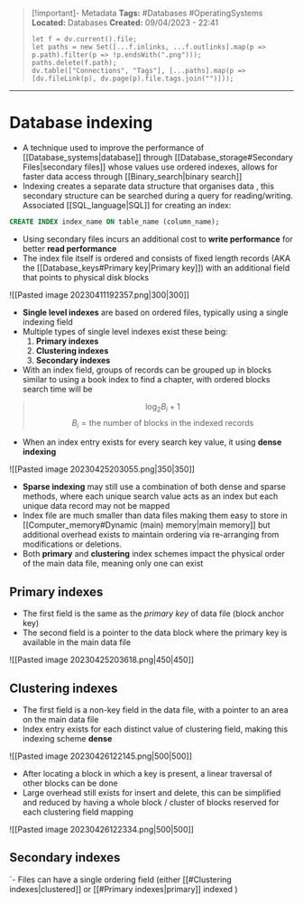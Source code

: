 > [!important]- Metadata
> **Tags:** #Databases #OperatingSystems 
> **Located:** Databases
> **Created:** 09/04/2023 - 22:41
> ```dataviewjs
> let f = dv.current().file;
> let paths = new Set([...f.inlinks, ...f.outlinks].map(p => p.path).filter(p => !p.endsWith(".png")));
> paths.delete(f.path);
> dv.table(["Connections", "Tags"], [...paths].map(p => [dv.fileLink(p), dv.page(p).file.tags.join("")]));
> ```

___
# Database indexing
- A technique used to improve the performance of [[Database_systems|database]] through  [[Database_storage#Secondary Files|secondary files]] whose values use ordered indexes, allows for faster data access through [[Binary_search|binary search]]
- Indexing creates a separate data structure that organises data , this secondary structure can be searched during a query for reading/writing. Associated [[SQL_language|SQL]] for creating an index:

```sql
CREATE INDEX index_name ON table_name (column_name);
```

- Using secondary files incurs an additional cost to **write performance** for better **read performance**
- The index file itself is ordered and consists of fixed length records (AKA the [[Database_keys#Primary key|Primary key]]) with an additional field that points to physical disk blocks

![[Pasted image 20230411192357.png|300|300]]
- **Single level indexes** are based on ordered files, typically using a single indexing field 
- Multiple types of single level indexes exist these being:
	1. **Primary indexes** 
	2. **Clustering indexes** 
	3. **Secondary indexes**
- With an index field, groups of records can be grouped up in blocks similar to using a book index to find a chapter, with ordered blocks search time will be 

> $$\log_{2}B_i + 1$$
> $$B_{i}=\text{the number of blocks in the indexed records}$$

- When an index entry exists for every search key value, it using **dense indexing**

![[Pasted image 20230425203055.png|350|350]]
- **Sparse indexing** may still use a combination of both dense and sparse methods, where each unique search value acts as an index but each unique data record may not be mapped
- Index file are much smaller than data files making them easy to store in [[Computer_memory#Dynamic (main) memory|main memory]] but additional overhead exists to maintain ordering via re-arranging from modifications or deletions. 
- Both **primary** and **clustering** index schemes impact the physical order of the main data file, meaning only one can exist
## Primary indexes
-   The first field is the same as the _primary key_ of data file (block anchor key)
-   The second field is a pointer to the data block where the primary key is available in the main data file

![[Pasted image 20230425203618.png|450|450]]
## Clustering indexes
- The first field is a non-key field in the data file, with a pointer to an area on the main data file
- Index entry exists for each distinct value of clustering field, making this indexing scheme **dense**

![[Pasted image 20230426122145.png|500|500]]
- After locating a block in which a key is present, a linear traversal of other blocks can be done
- Large overhead still exists for insert and delete, this can be simplified and reduced by having a whole block / cluster of blocks reserved for each clustering field mapping

![[Pasted image 20230426122334.png|500|500]]


## Secondary indexes 
´- Files can have a single ordering field (either [[#Clustering indexes|clustered]] or [[#Primary indexes|primary]] indexed )